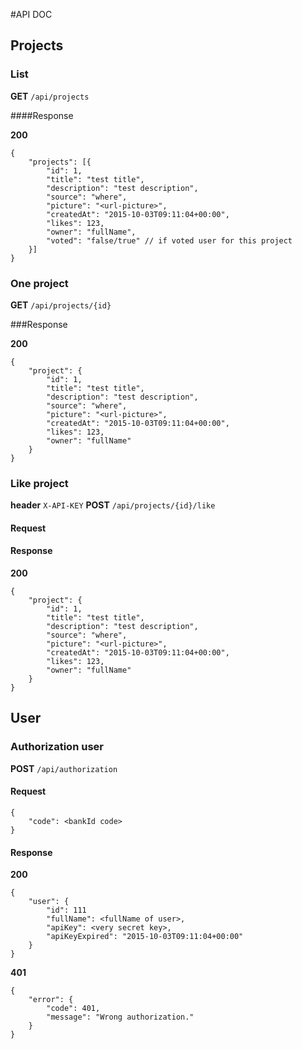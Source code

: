 #API DOC

## Projects

### List

__GET__ `/api/projects`

####Response

__200__

    {
        "projects": [{
            "id": 1,
            "title": "test title",
            "description": "test description",
            "source": "where",
            "picture": "<url-picture>",
            "createdAt": "2015-10-03T09:11:04+00:00",
            "likes": 123,
            "owner": "fullName",
            "voted": "false/true" // if voted user for this project
        }]
    }

### One project

__GET__ `/api/projects/{id}`

###Response

__200__

    {
        "project": {
            "id": 1,
            "title": "test title",
            "description": "test description",
            "source": "where",
            "picture": "<url-picture>",
            "createdAt": "2015-10-03T09:11:04+00:00",
            "likes": 123,
            "owner": "fullName"
        }
    }

### Like project

__header__ `X-API-KEY`
__POST__ `/api/projects/{id}/like`

#### Request

#### Response

__200__ 

    {
        "project": {
            "id": 1,
            "title": "test title",
            "description": "test description",
            "source": "where",
            "picture": "<url-picture>",
            "createdAt": "2015-10-03T09:11:04+00:00",
            "likes": 123,
            "owner": "fullName"
        }
    }

## User

### Authorization user

__POST__ `/api/authorization`

#### Request

    {
        "code": <bankId code>
    }

#### Response

__200__

    {
        "user": {
            "id": 111
            "fullName": <fullName of user>,
            "apiKey": <very secret key>,
            "apiKeyExpired": "2015-10-03T09:11:04+00:00"
        }
    }

__401__

    {
        "error": {
            "code": 401,
            "message": "Wrong authorization."
        }
    }

